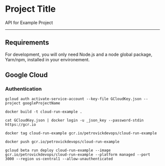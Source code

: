 # Project Title

API for Example Project

---
## Requirements

For development, you will only need Node.js and a node global package, Yarn/npm, installed in your environement.

## Google Cloud

### Authentication

```
gcloud auth activate-service-account --key-file GCloudKey.json --project googleProjectName
```

```
docker build -t cloud-run-example .

cat GCloudKey.json | docker login -u _json_key --password-stdin https://gcr.io

docker tag cloud-run-example gcr.io/petrovickdevops/cloud-run-example

docker push gcr.io/petrovickdevops/cloud-run-example
```


```
gcloud beta run deploy cloud-run-example --image gcr.io/petrovickdevops/cloud-run-example --platform managed --port 3000 --region us-central1 --allow-unauthenticated
```
